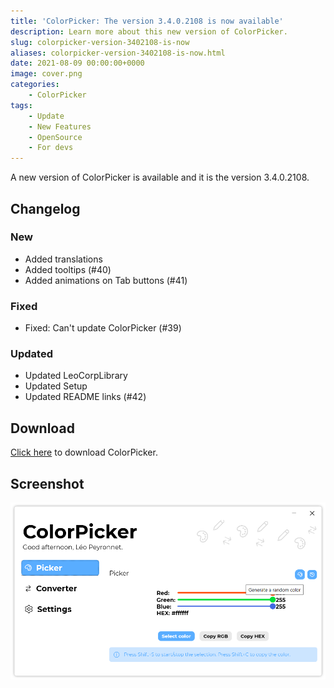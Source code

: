 ```yaml
---
title: 'ColorPicker: The version 3.4.0.2108 is now available'
description: Learn more about this new version of ColorPicker.
slug: colorpicker-version-3402108-is-now
aliases: colorpicker-version-3402108-is-now.html
date: 2021-08-09 00:00:00+0000
image: cover.png
categories:
    - ColorPicker
tags:
    - Update
    - New Features
    - OpenSource
    - For devs
---
```

A new version of ColorPicker is available and it is the version 3.4.0.2108.

## Changelog
### New
- Added translations
- Added tooltips (#40)
- Added animations on Tab buttons (#41)
### Fixed
- Fixed: Can't update ColorPicker (#39)
### Updated
- Updated LeoCorpLibrary
- Updated Setup
- Updated README links (#42)

## Download

[Click here](https://tinyurl.com/DownloadColorPicker) to download ColorPicker.

## Screenshot

![The "Picker" page of ColorPicker.](cover.png)